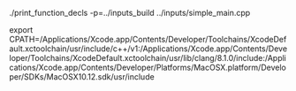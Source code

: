 
./print_function_decls -p=../inputs_build ../inputs/simple_main.cpp

export CPATH=/Applications/Xcode.app/Contents/Developer/Toolchains/XcodeDefault.xctoolchain/usr/include/c++/v1:/Applications/Xcode.app/Contents/Developer/Toolchains/XcodeDefault.xctoolchain/usr/lib/clang/8.1.0/include:/Applications/Xcode.app/Contents/Developer/Platforms/MacOSX.platform/Developer/SDKs/MacOSX10.12.sdk/usr/include
